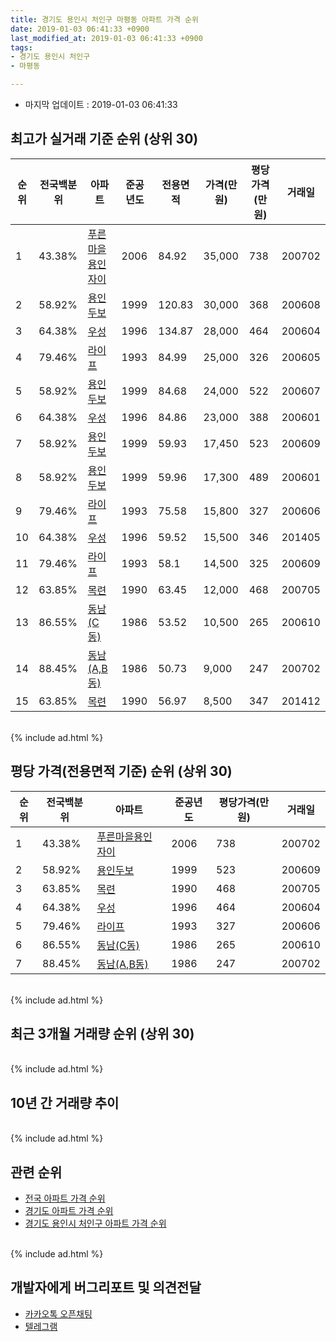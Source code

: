```yaml
---
title: 경기도 용인시 처인구 마평동 아파트 가격 순위
date: 2019-01-03 06:41:33 +0900
last_modified_at: 2019-01-03 06:41:33 +0900
tags:
- 경기도 용인시 처인구
- 마평동

---
```


* 마지막 업데이트 : 2019-01-03 06:41:33

## 최고가 실거래 기준 순위 (상위 30)


|순위|전국백분위|아파트|준공년도|전용면적|가격(만원)|평당가격(만원)|거래일|
|---|---|---|---|---|---|---|---|
|1|43.38%|[푸른마을용인자이](https://search.naver.com/search.naver?query=%EA%B2%BD%EA%B8%B0%EB%8F%84+%EC%9A%A9%EC%9D%B8%EC%8B%9C+%EC%B2%98%EC%9D%B8%EA%B5%AC+%EB%A7%88%ED%8F%89%EB%8F%99+%ED%91%B8%EB%A5%B8%EB%A7%88%EC%9D%84%EC%9A%A9%EC%9D%B8%EC%9E%90%EC%9D%B4)|2006|84.92|35,000|738|200702|
|2|58.92%|[용인두보](https://search.naver.com/search.naver?query=%EA%B2%BD%EA%B8%B0%EB%8F%84+%EC%9A%A9%EC%9D%B8%EC%8B%9C+%EC%B2%98%EC%9D%B8%EA%B5%AC+%EB%A7%88%ED%8F%89%EB%8F%99+%EC%9A%A9%EC%9D%B8%EB%91%90%EB%B3%B4)|1999|120.83|30,000|368|200608|
|3|64.38%|[우성](https://search.naver.com/search.naver?query=%EA%B2%BD%EA%B8%B0%EB%8F%84+%EC%9A%A9%EC%9D%B8%EC%8B%9C+%EC%B2%98%EC%9D%B8%EA%B5%AC+%EB%A7%88%ED%8F%89%EB%8F%99+%EC%9A%B0%EC%84%B1)|1996|134.87|28,000|464|200604|
|4|79.46%|[라이프](https://search.naver.com/search.naver?query=%EA%B2%BD%EA%B8%B0%EB%8F%84+%EC%9A%A9%EC%9D%B8%EC%8B%9C+%EC%B2%98%EC%9D%B8%EA%B5%AC+%EB%A7%88%ED%8F%89%EB%8F%99+%EB%9D%BC%EC%9D%B4%ED%94%84)|1993|84.99|25,000|326|200605|
|5|58.92%|[용인두보](https://search.naver.com/search.naver?query=%EA%B2%BD%EA%B8%B0%EB%8F%84+%EC%9A%A9%EC%9D%B8%EC%8B%9C+%EC%B2%98%EC%9D%B8%EA%B5%AC+%EB%A7%88%ED%8F%89%EB%8F%99+%EC%9A%A9%EC%9D%B8%EB%91%90%EB%B3%B4)|1999|84.68|24,000|522|200607|
|6|64.38%|[우성](https://search.naver.com/search.naver?query=%EA%B2%BD%EA%B8%B0%EB%8F%84+%EC%9A%A9%EC%9D%B8%EC%8B%9C+%EC%B2%98%EC%9D%B8%EA%B5%AC+%EB%A7%88%ED%8F%89%EB%8F%99+%EC%9A%B0%EC%84%B1)|1996|84.86|23,000|388|200601|
|7|58.92%|[용인두보](https://search.naver.com/search.naver?query=%EA%B2%BD%EA%B8%B0%EB%8F%84+%EC%9A%A9%EC%9D%B8%EC%8B%9C+%EC%B2%98%EC%9D%B8%EA%B5%AC+%EB%A7%88%ED%8F%89%EB%8F%99+%EC%9A%A9%EC%9D%B8%EB%91%90%EB%B3%B4)|1999|59.93|17,450|523|200609|
|8|58.92%|[용인두보](https://search.naver.com/search.naver?query=%EA%B2%BD%EA%B8%B0%EB%8F%84+%EC%9A%A9%EC%9D%B8%EC%8B%9C+%EC%B2%98%EC%9D%B8%EA%B5%AC+%EB%A7%88%ED%8F%89%EB%8F%99+%EC%9A%A9%EC%9D%B8%EB%91%90%EB%B3%B4)|1999|59.96|17,300|489|200601|
|9|79.46%|[라이프](https://search.naver.com/search.naver?query=%EA%B2%BD%EA%B8%B0%EB%8F%84+%EC%9A%A9%EC%9D%B8%EC%8B%9C+%EC%B2%98%EC%9D%B8%EA%B5%AC+%EB%A7%88%ED%8F%89%EB%8F%99+%EB%9D%BC%EC%9D%B4%ED%94%84)|1993|75.58|15,800|327|200606|
|10|64.38%|[우성](https://search.naver.com/search.naver?query=%EA%B2%BD%EA%B8%B0%EB%8F%84+%EC%9A%A9%EC%9D%B8%EC%8B%9C+%EC%B2%98%EC%9D%B8%EA%B5%AC+%EB%A7%88%ED%8F%89%EB%8F%99+%EC%9A%B0%EC%84%B1)|1996|59.52|15,500|346|201405|
|11|79.46%|[라이프](https://search.naver.com/search.naver?query=%EA%B2%BD%EA%B8%B0%EB%8F%84+%EC%9A%A9%EC%9D%B8%EC%8B%9C+%EC%B2%98%EC%9D%B8%EA%B5%AC+%EB%A7%88%ED%8F%89%EB%8F%99+%EB%9D%BC%EC%9D%B4%ED%94%84)|1993|58.1|14,500|325|200609|
|12|63.85%|[목련](https://search.naver.com/search.naver?query=%EA%B2%BD%EA%B8%B0%EB%8F%84+%EC%9A%A9%EC%9D%B8%EC%8B%9C+%EC%B2%98%EC%9D%B8%EA%B5%AC+%EB%A7%88%ED%8F%89%EB%8F%99+%EB%AA%A9%EB%A0%A8)|1990|63.45|12,000|468|200705|
|13|86.55%|[동남(C동)](https://search.naver.com/search.naver?query=%EA%B2%BD%EA%B8%B0%EB%8F%84+%EC%9A%A9%EC%9D%B8%EC%8B%9C+%EC%B2%98%EC%9D%B8%EA%B5%AC+%EB%A7%88%ED%8F%89%EB%8F%99+%EB%8F%99%EB%82%A8%28C%EB%8F%99%29)|1986|53.52|10,500|265|200610|
|14|88.45%|[동남(A,B동)](https://search.naver.com/search.naver?query=%EA%B2%BD%EA%B8%B0%EB%8F%84+%EC%9A%A9%EC%9D%B8%EC%8B%9C+%EC%B2%98%EC%9D%B8%EA%B5%AC+%EB%A7%88%ED%8F%89%EB%8F%99+%EB%8F%99%EB%82%A8%28A%2CB%EB%8F%99%29)|1986|50.73|9,000|247|200702|
|15|63.85%|[목련](https://search.naver.com/search.naver?query=%EA%B2%BD%EA%B8%B0%EB%8F%84+%EC%9A%A9%EC%9D%B8%EC%8B%9C+%EC%B2%98%EC%9D%B8%EA%B5%AC+%EB%A7%88%ED%8F%89%EB%8F%99+%EB%AA%A9%EB%A0%A8)|1990|56.97|8,500|347|201412|


<br>
{% include ad.html %}
<br>

## 평당 가격(전용면적 기준) 순위 (상위 30)


|순위|전국백분위|아파트|준공년도|평당가격(만원)|거래일|
|---|---|---|---|---|---|
|1|43.38%|[푸른마을용인자이](https://search.naver.com/search.naver?query=%EA%B2%BD%EA%B8%B0%EB%8F%84+%EC%9A%A9%EC%9D%B8%EC%8B%9C+%EC%B2%98%EC%9D%B8%EA%B5%AC+%EB%A7%88%ED%8F%89%EB%8F%99+%ED%91%B8%EB%A5%B8%EB%A7%88%EC%9D%84%EC%9A%A9%EC%9D%B8%EC%9E%90%EC%9D%B4)|2006|738|200702|
|2|58.92%|[용인두보](https://search.naver.com/search.naver?query=%EA%B2%BD%EA%B8%B0%EB%8F%84+%EC%9A%A9%EC%9D%B8%EC%8B%9C+%EC%B2%98%EC%9D%B8%EA%B5%AC+%EB%A7%88%ED%8F%89%EB%8F%99+%EC%9A%A9%EC%9D%B8%EB%91%90%EB%B3%B4)|1999|523|200609|
|3|63.85%|[목련](https://search.naver.com/search.naver?query=%EA%B2%BD%EA%B8%B0%EB%8F%84+%EC%9A%A9%EC%9D%B8%EC%8B%9C+%EC%B2%98%EC%9D%B8%EA%B5%AC+%EB%A7%88%ED%8F%89%EB%8F%99+%EB%AA%A9%EB%A0%A8)|1990|468|200705|
|4|64.38%|[우성](https://search.naver.com/search.naver?query=%EA%B2%BD%EA%B8%B0%EB%8F%84+%EC%9A%A9%EC%9D%B8%EC%8B%9C+%EC%B2%98%EC%9D%B8%EA%B5%AC+%EB%A7%88%ED%8F%89%EB%8F%99+%EC%9A%B0%EC%84%B1)|1996|464|200604|
|5|79.46%|[라이프](https://search.naver.com/search.naver?query=%EA%B2%BD%EA%B8%B0%EB%8F%84+%EC%9A%A9%EC%9D%B8%EC%8B%9C+%EC%B2%98%EC%9D%B8%EA%B5%AC+%EB%A7%88%ED%8F%89%EB%8F%99+%EB%9D%BC%EC%9D%B4%ED%94%84)|1993|327|200606|
|6|86.55%|[동남(C동)](https://search.naver.com/search.naver?query=%EA%B2%BD%EA%B8%B0%EB%8F%84+%EC%9A%A9%EC%9D%B8%EC%8B%9C+%EC%B2%98%EC%9D%B8%EA%B5%AC+%EB%A7%88%ED%8F%89%EB%8F%99+%EB%8F%99%EB%82%A8%28C%EB%8F%99%29)|1986|265|200610|
|7|88.45%|[동남(A,B동)](https://search.naver.com/search.naver?query=%EA%B2%BD%EA%B8%B0%EB%8F%84+%EC%9A%A9%EC%9D%B8%EC%8B%9C+%EC%B2%98%EC%9D%B8%EA%B5%AC+%EB%A7%88%ED%8F%89%EB%8F%99+%EB%8F%99%EB%82%A8%28A%2CB%EB%8F%99%29)|1986|247|200702|


<br>
{% include ad.html %}
<br>

## 최근 3개월 거래량 순위 (상위 30)


<div style="width:100%;">
    <canvas id="deal_count_ranking" height="250"></canvas>
</div>


<script>
new Chart(document.getElementById("deal_count_ranking"), {
    type: 'horizontalBar',
    data: {
        labels: ['푸른마을용인자이', '우성'],
        datasets: [{
            label: '실거래 수',
            data: [5, 3],
            borderColor: "rgba(255, 0, 128, 1)",
            backgroundColor: "rgba(255, 0, 128, 0.5)",
            fill: false,
        }]
    },
    options: {
        responsive: true,
        title: {
            display: true,
            text: '최근 3개월 거래량 순위'
        },
        tooltips: {
            mode: 'index',
            intersect: false,
            callbacks: {
                title: function(tooltipItems, data) {
                    return "실거래 수:";
                },
                label: function(tooltipItem, data) {
                    return data.labels[tooltipItem.index] + ": " + tooltipItem.xLabel;
                }
            }
        },
        hover: {
            mode: 'nearest',
            intersect: true
        },
        scales: {
            xAxes: [{
                display: true,
                scaleLabel: {
                    display: true,
                    labelString: '실거래 수'
                },
                ticks: {
                    suggestedMin: 0,
                }
            }],
            yAxes: [{
                display: true,
                ticks: {
                    autoSkip: false,
                    callback: function(value, index, values) {
                        if (value.length > 15)
                            return value.substr(0, 13) + "...";
                        else
                            return value;
                    }
                },
                scaleLabel: {
                    display: false,
                }
            }]
        }
    }
});

</script>


<br>
{% include ad.html %}
<br>

## 10년 간 거래량 추이


<div style="width:100%;">
    <canvas id="deal_progress" height="250"></canvas>
</div>

<script>
new Chart(document.getElementById("deal_progress"), {
    type: 'line',
    data: {
        labels: ['200901','200902','200903','200904','200905','200906','200907','200908','200909','200910','200911','200912','201001','201002','201003','201004','201005','201006','201007','201008','201009','201010','201011','201012','201101','201102','201103','201104','201105','201106','201107','201108','201109','201110','201111','201112','201201','201202','201203','201204','201205','201206','201207','201208','201209','201210','201211','201212','201301','201302','201303','201304','201305','201306','201307','201308','201309','201310','201311','201312','201401','201402','201403','201404','201405','201406','201407','201408','201409','201410','201411','201412','201501','201502','201503','201504','201505','201506','201507','201508','201509','201510','201511','201512','201601','201602','201603','201604','201605','201606','201607','201608','201609','201610','201611','201612','201701','201702','201703','201704','201705','201706','201707','201708','201709','201710','201711','201712','201801','201802','201803','201804','201805','201806','201807','201808','201809','201810','201811','201812','201901'],
        datasets: [{
            label: '실거래 수',
            pointRadius: 1,
            data: [2, 9, 11, 7, 9, 6, 4, 9, 9, 6, 2, 5, 7, 4, 7, 6, 1, 7, 6, 3, 8, 12, 12, 7, 7, 12, 11, 10, 6, 13, 4, 7, 10, 10, 11, 7, 6, 6, 10, 6, 4, 6, 6, 5, 3, 4, 11, 7, 4, 1, 6, 2, 2, 11, 5, 2, 12, 7, 3, 8, 5, 4, 9, 14, 7, 6, 1, 11, 10, 11, 6, 10, 12, 14, 27, 22, 13, 10, 16, 9, 5, 11, 4, 4, 8, 1, 10, 12, 11, 11, 10, 8, 13, 8, 5, 3, 6, 8, 4, 5, 9, 4, 4, 4, 5, 7, 4, 6, 5, 5, 12, 4, 8, 9, 4, 5, 5, 8, 5, 3, 0],
            borderColor: "rgba(255, 201, 14, 1)",
            backgroundColor: "rgba(255, 201, 14, 0.5)",
            fill: true,
        }]
    },
    options: {
        responsive: true,
        title: {
            display: true,
            text: '10년간 거래량 추이'
        },
        tooltips: {
            mode: 'index',
            intersect: false,
        },
        hover: {
            mode: 'nearest',
            intersect: true
        },
        scales: {
            xAxes: [{
                display: true,
                scaleLabel: {
                    display: true,
                    labelString: '년/월'
                }
            }],
            yAxes: [{
                display: true,
                ticks: {
                    suggestedMin: 0,
                },
                scaleLabel: {
                    display: true,
                    labelString: '실거래 수'
                }
            }]
        }
    }
});

</script>


<br>
{% include ad.html %}
<br>

## 관련 순위

- [전국 아파트 가격 순위](https://inasie.github.io/apt-ranking/전국)
- [경기도 아파트 가격 순위](https://inasie.github.io/apt-ranking/경기도)
- [경기도 용인시 처인구 아파트 가격 순위](https://inasie.github.io/apt-ranking/경기도-용인시-처인구)


<br>
{% include ad.html %}
<br>

## 개발자에게 버그리포트 및 의견전달

- [카카오톡 오픈채팅](https://open.kakao.com/o/gLJUAP4)
- [텔레그램](https://t.me/inasie)

